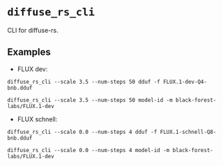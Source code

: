 # `diffuse_rs_cli`

CLI for diffuse-rs.

## Examples
- FLUX dev:
```
diffuse_rs_cli --scale 3.5 --num-steps 50 dduf -f FLUX.1-dev-Q4-bnb.dduf
```

```
diffuse_rs_cli --scale 3.5 --num-steps 50 model-id -m black-forest-labs/FLUX.1-dev
```

- FLUX schnell:
```
diffuse_rs_cli --scale 0.0 --num-steps 4 dduf -f FLUX.1-schnell-Q8-bnb.dduf
```

```
diffuse_rs_cli --scale 0.0 --num-steps 4 model-id -m black-forest-labs/FLUX.1-dev
```